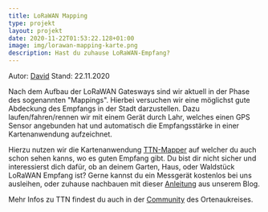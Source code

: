 ```yaml
---
title: LoRaWAN Mapping
type: projekt
layout: projekt
date: 2020-11-22T01:53:22.128+01:00
image: img/lorawan-mapping-karte.png
description: Hast du zuhause LoRaWAN-Empfang?
---
```

Autor: [David](https://github.com/synolus-david)
Stand: 22.11.2020

Nach dem Aufbau der LoRaWAN Gatesways sind wir aktuell in der Phase des sogenannten "Mappings". Hierbei versuchen wir eine möglichst gute Abdeckung des Empfangs in der Stadt darzustellen. Dazu laufen/fahren/rennen wir mit einem Gerät durch Lahr, welches einen GPS Sensor angebunden hat und automatisch die Empfangsstärke in einer Kartenanwendung aufzeichnet. 

Hierzu nutzen wir die Kartenanwendung [TTN-Mapper](https://ttnmapper.org/) auf welcher du auch schon sehen kanns, wo es guten Empfang gibt. Du bist dir nicht sicher und interessierst dich dafür, ob an deinem Garten, Haus, oder Waldstück LoRaWAN Empfang ist? Gerne kannst du ein Messgerät kostenlos bei uns ausleihen, oder zuhause nachbauen mit dieser [Anleitung](https://lahr.codes/post/messung-des-offenes-lorawan-netzes-in-lahr/) aus unserem Blog. 

Mehr Infos zu TTN findest du auch in der [Community](https://www.thethingsnetwork.org/community/ortenau/) des Ortenaukreises.
